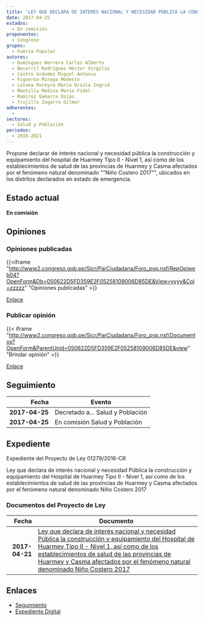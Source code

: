 ```yaml
---
title: 'LEY QUE DECLARA DE INTERÉS NACIONAL Y NECESIDAD PÚBLICA LA CONSTRUCCIÓN Y EQUIPAMIENTO DEL HOSPITAL DE HUARMEY TIPO II - NIVEL 1, ASÍ COMO DE LOS ESTABLECIMIENTOS DE SALUD DE LAS PROVINCIAS DE HUARMEY Y CASMA AFECTADOS POR EL FENÓMENO NATURAL DENOMINADO "NIÑO COSTERO 2017"'
date: 2017-04-25
estados: 
  - En comisión
proponentes: 
  - Congreso
grupos: 
  - Fuerza Popular
autores: 
  - Domínguez Herrera Carlos Alberto
  - Becerril Rodríguez Héctor Virgilio
  - Castro Grández Miguel Antonio
  - Figueroa Minaya Modesto
  - Letona Pereyra María Úrsula Ingrid
  - Mantilla Medina Mario Fidel
  - Ramírez Gamarra Osías
  - Trujillo Zegarra Gilmer
adherentes: 
  - 
sectores: 
  - Salud y Población
periodos: 
  - 2016-2021
---
```


Propone declarar de interés nacional y necesidad pública la construcción y equipamiento del hospital de Huarmey Tipo II - Nivel 1, así como de los establecimientos de salud de las provincias de Huarmey y Casma afectados por el fenómeno natural denominado ""Niño Costero 2017"", ubicados en los distritos declarados en estado de emergencia.


## Estado actual

**En comisión**

## Opiniones

### Opiniones publicadas

{{<iframe "http://www2.congreso.gob.pe/Sicr/ParCiudadana/Foro_pvp.nsf/RepOpiweb04?OpenForm&Db=050622D5FD359E2F05258109006D85DE&View=yyyy&Col=zzzzz" "Opiniones publicadas" >}}

[Enlace](http://www2.congreso.gob.pe/Sicr/ParCiudadana/Foro_pvp.nsf/RepOpiweb04?OpenForm&Db=050622D5FD359E2F05258109006D85DE&View=yyyy&Col=zzzzz)
### Publicar opinión

{{< iframe "http://www2.congreso.gob.pe/Sicr/ParCiudadana/Foro_pvp.nsf/Documentos?OpenForm&ParentUnid=050622D5FD359E2F05258109006D85DE&view" "Brindar opinión" >}}

[Enlace](http://www2.congreso.gob.pe/Sicr/ParCiudadana/Foro_pvp.nsf/Documentos?OpenForm&ParentUnid=050622D5FD359E2F05258109006D85DE&view)

## Seguimiento

| Fecha | Evento |
|------:|--------|
| **2017-04-25** | Decretado a... Salud y Población|
| **2017-04-25** | En comisión Salud y Población|


## Expediente

Expediente del Proyecto de Ley 01279/2016-CR

Ley que declara de interés nacional y necesidad Pública la construcción y equipamiento del Hospital de Huarmey Tipo II - Nivel 1, así como de los establecimientos de salud de las provincias de Huarmey y Casma afectados por el fenómeno natural denominado Niño Costero 2017


### Documentos del Proyecto de Ley

| Fecha | Documento |
|------:|--------|
| **2017-04-21** | [Ley que declara de interés nacional y necesidad Pública la construcción y equipamiento del Hospital de Huarmey Tipo II - Nivel 1, así como de los establecimientos de salud de las provincias de Huarmey y Casma afectados por el fenómeno natural denominado Niño Costero 2017](http://www.leyes.congreso.gob.pe/Documentos/2016_2021/Proyectos_de_Ley_y_de_Resoluciones_Legislativas/PL0127920170421.pdf) |

## Enlaces 

- [Seguimiento](http://www2.congreso.gob.pe/Sicr/TraDocEstProc/CLProLey2016.nsf/f7fff46988ca05b1052578e100829cc7/5eff80d4adec0b4b0525810900603d17?OpenDocument)
- [Expediente Digital](http://www2.congreso.gob.pehttp://www2.congreso.gob.pe/Sicr/TraDocEstProc/CLProLey2016.nsf/f7fff46988ca05b1052578e100829cc7/5eff80d4adec0b4b0525810900603d17?OpenDocument&Click=05257FB7005EB655.eb71d0cf91d8294e05256cdf006b5706/$Body/0.1C6C)
